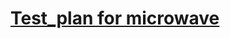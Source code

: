 # [Test_plan for microwave](https://docs.google.com/document/d/1tfbWSu8sxhlYWYw7FPTtfO0-qVlmoBrMB3e-SyENVY4/edit?usp=sharing)

